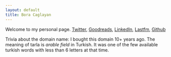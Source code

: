 ```yaml
---
layout: default
title: Bora Caglayan
---
```


Welcome to my personal page. [Twitter](http://twitter.com/caglayan),
[Goodreads](ttp://www.goodreads.com/user/show/631324-bora/),
[LinkedIn](http://www.linkedin.com/profile/view?id=3051621),
[Lastfm](http://www.last.fm/user/boracaglayan),
[Github](http://github.com/boracaglayan)

Trivia about the domain name: I bought this domain 10+ years ago. The meaning of tarla is *arable field* in Turkish. It was one of the few available turkish words with less than 6 letters at that time.
